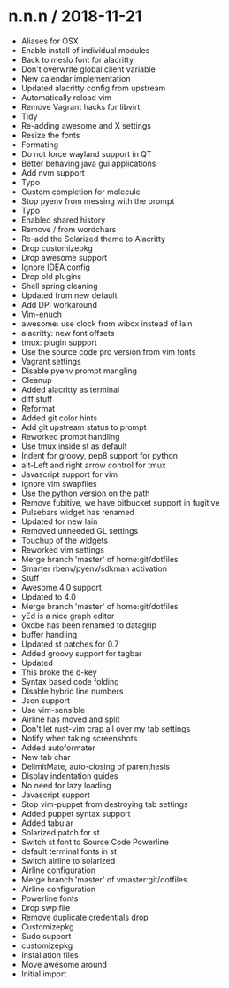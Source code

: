 
n.n.n / 2018-11-21
==================

  * Aliases for OSX
  * Enable install of individual modules
  * Back to meslo font for alacritty
  * Don't overwrite global client variable
  * New calendar implementation
  * Updated alacritty config from upstream
  * Automatically reload vim
  * Remove Vagrant hacks for libvirt
  * Tidy
  * Re-adding awesome and X settings
  * Resize the fonts
  * Formating
  * Do not force wayland support in QT
  * Better behaving java gui applications
  * Add nvm support
  * Typo
  * Custom completion for molecule
  * Stop pyenv from messing with the prompt
  * Typo
  * Enabled shared history
  * Remove / from wordchars
  * Re-add the Solarized theme to Alacritty
  * Drop customizepkg
  * Drop awesome support
  * Ignore IDEA config
  * Drop old plugins
  * Shell spring cleaning
  * Updated from new default
  * Add DPI workaround
  * Vim-enuch
  * awesome: use clock from wibox instead of lain
  * alacritty: new font offsets
  * tmux: plugin support
  * Use the source code pro version from vim fonts
  * Vagrant settings
  * Disable pyenv prompt mangling
  * Cleanup
  * Added alacritty as terminal
  * diff stuff
  * Reformat
  * Added git color hints
  * Add git upstream status to prompt
  * Reworked prompt handling
  * Use tmux inside st as default
  * Indent for groovy, pep8 support for python
  * alt-Left and right arrow control for tmux
  * Javascript support for vim
  * Ignore vim swapfiles
  * Use the python version on the path
  * Remove fubitive, we have bitbucket support in fugitive
  * Pulsebars widget has renamed
  * Updated for new lain
  * Removed unneeded GL settings
  * Touchup of the widgets
  * Reworked vim settings
  * Merge branch 'master' of home:git/dotfiles
  * Smarter rbenv/pyenv/sdkman activation
  * Stuff
  * Awesome 4.0 support
  * Updated to 4.0
  * Merge branch 'master' of home:git/dotfiles
  * yEd is a nice graph editor
  * 0xdbe has been renamed to datagrip
  * buffer handling
  * Updated st patches for 0.7
  * Added groovy support for tagbar
  * Updated
  * This broke the ö-key
  * Syntax based code folding
  * Disable hybrid line numbers
  * Json support
  * Use vim-sensible
  * Airline has moved and split
  * Don't let rust-vim crap all over my tab settings
  * Notify when taking screenshots
  * Added autoformater
  * New tab char
  * DelimitMate, auto-closing of parenthesis
  * Display indentation guides
  * No need for lazy loading
  * Javascript support
  * Stop vim-puppet from destroying tab settings
  * Added puppet syntax support
  * Added tabular
  * Solarized patch for st
  * Switch st font to Source Code Powerline
  * default terminal fonts in st
  * Switch airline to solarized
  * Airline configuration
  * Merge branch 'master' of vmaster:git/dotfiles
  * Airline configuration
  * Powerline fonts
  * Drop swp file
  * Remove duplicate credentials drop
  * Customizepkg
  * Sudo support
  * customizepkg
  * Installation files
  * Move awesome around
  * Initial import
